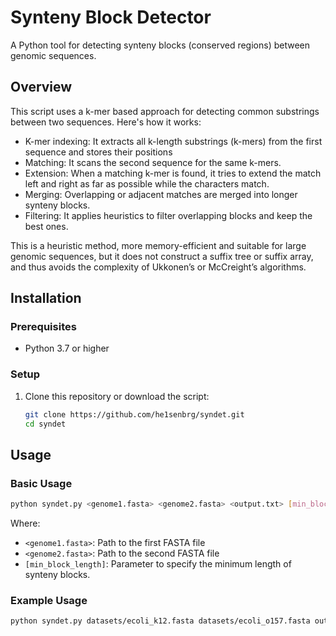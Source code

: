 # Synteny Block Detector

A Python tool for detecting synteny blocks (conserved regions) between genomic sequences.

## Overview

This script uses a k-mer based approach for detecting common substrings between two sequences. Here's how it works:

- K-mer indexing: It extracts all k-length substrings (k-mers) from the first sequence and stores their positions
- Matching: It scans the second sequence for the same k-mers.
- Extension: When a matching k-mer is found, it tries to extend the match left and right as far as possible while the characters match.
- Merging: Overlapping or adjacent matches are merged into longer synteny blocks.
- Filtering: It applies heuristics to filter overlapping blocks and keep the best ones.

This is a heuristic method, more memory-efficient and suitable for large genomic sequences, but it does not construct a suffix tree or suffix array, and thus avoids the complexity of Ukkonen’s or McCreight’s algorithms.

## Installation

### Prerequisites

- Python 3.7 or higher

### Setup

1. Clone this repository or download the script:

    ```bash
    git clone https://github.com/he1senbrg/syndet.git
    cd syndet
    ```

## Usage

### Basic Usage

```bash
python syndet.py <genome1.fasta> <genome2.fasta> <output.txt> [min_block_length]
```

Where:
- `<genome1.fasta>`: Path to the first FASTA file
- `<genome2.fasta>`: Path to the second FASTA file
- `[min_block_length]`: Parameter to specify the minimum length of synteny blocks.

### Example Usage

```bash
python syndet.py datasets/ecoli_k12.fasta datasets/ecoli_o157.fasta out_100.txt 200
```
